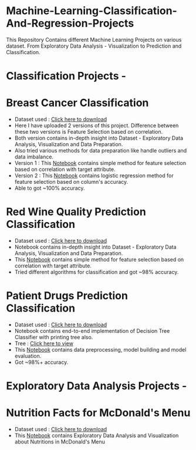 # Machine-Learning-Classification-And-Regression-Projects
This Repository Contains different Machine Learning Projects on various dataset. From Exploratory Data Analysis - Visualization to Prediction and Classification.

# Classification Projects -

# Breast Cancer Classification

* Dataset used : [Click here to download](https://www.kaggle.com/uciml/breast-cancer-wisconsin-data)
* Here I have uploaded 2 versions of this project. Difference between these two versions is Feature Selection based on correlation.
* Both version contains in-depth insight into Dataset - Exploratory Data Analysis, Visualization and Data Preparation.
* Also tried various methods for data preparation like handle outliers and data imbalance.
* Version 1 : This [Notebook](https://github.com/rkshiyaniya/Machine-Learning-Classification-And-Regression-Projects/blob/main/Breast%20Cancer%20Classification%201.ipynb) contains simple method for feature selection based on correlation with target attribute.
* Version 2 : This [Notebook](https://github.com/rkshiyaniya/Machine-Learning-Classification-And-Regression-Projects/blob/main/Breast%20Cancer%20Classification%202.ipynb) contains logistic regression method for feature selection based on column's accuracy.
* Able to got ~100% accuracy.

# Red Wine Quality Prediction Classification

* Dataset used : [Click here to download](https://www.kaggle.com/uciml/red-wine-quality-cortez-et-al-2009)
* Notebook contains in-depth insight into Dataset - Exploratory Data Analysis, Visualization and Data Preparation.
* This [Notebook](https://github.com/rkshiyaniya/Machine-Learning-Classification-And-Regression-Projects/blob/main/Red%20Wine%20Quality.ipynb) contains simple method for feature selection based on correlation with target attribute.
* Tried different algorithms for classification and got ~98% accuracy.

# Patient Drugs Prediction Classification 

* Dataset used : [Click here to download](https://github.com/rkshiyaniya/Machine-Learning-Classification-And-Regression-Projects/blob/main/drug200.csv)
* Notebook contains end-to-end implementation of Decision Tree Classifier with printing tree also.
* Tree : [Click here to view](https://github.com/rkshiyaniya/Machine-Learning-Classification-And-Regression-Projects/blob/main/drugtree.png)
* This [Notebook](https://github.com/rkshiyaniya/Machine-Learning-Classification-And-Regression-Projects/blob/main/Decision_Trees_drugs.ipynb) contains data preprocessing, model building and model evaluation.
* Got ~98%+ accuracy.

# Exploratory Data Analysis Projects -

# Nutrition Facts for McDonald's Menu

* Dataset used : [Click here to download](https://www.kaggle.com/mcdonalds/nutrition-facts)
* This [Notebook](https://github.com/rkshiyaniya/Machine-Learning-Classification-And-Regression-Projects/blob/main/McDonald's%20Menu.ipynb) contains Exploratory Data Analysis and Visualization about Nutritions in McDonald's Menu

